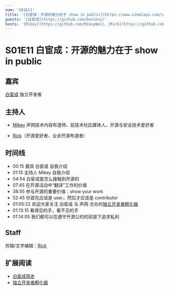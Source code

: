 ```yaml
---
num: 'S01E11'
title: '[白宦成：开源的魅力在于 show in public](https://www.ximalaya.com/sound/531364209)'
guests: '[白宦成](https://github.com/bestony)'
hosts: '[Mikey](https://github.com/MikeyWei)、[Rick](https://github.com/linuxsuren)'
---
```


# S01E11 白宦成：开源的魅力在于 show in public

## 嘉宾
[白宦成](https://github.com/bestony) 独立开发者

## 主持人
* [Mikey](https://github.com/MikeyWei) 声网技术内容布道师、前技术社区媒体人，开源与安全技术爱好者

* [Rick](https://github.com/linuxsuren)（开源爱好者、业余开源布道者）

## 时间线
* 00:15 嘉宾 白宦成 自我介绍
* 01:15 主持人 Mikey 自我介绍
* 04:54 白宦成是怎么接触到开源的
* 07:45 在开源活动中“翻译”工作的价值
* 38:55 参与开源的重要价值：show your work
* 52:45 你首先应该是 user，然后才应该是 contributor
* 01:05:22 欢迎大家关注 白宦成 与 声网 合办的[独立开发者孵化器](https://www.nglab.io/incubator)
* 01:13:15 看得见的手，看不见的手
* 01:14:05 我们都可以在遵守开源公约的前提下追求私利

## Staff
剪辑/文字编辑：[Rick](https://github.com/linuxsuren)

## 扩展阅读
* [白宦成简史](https://mp.weixin.qq.com/s/u8MJEZy-4zgEo290FUAaug)
* [独立开发者孵化器](https://www.nglab.io/incubator)
